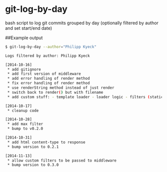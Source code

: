 git-log-by-day
==============

bash script to log git commits grouped by day (optionally filtered by author and set start/end date)


##Example output

```bash
$ git-log-by-day --author="Philipp Kyeck"

Logs filtered by author: Philipp Kyeck

[2014-10-16]
 * add gitignore
 * add first version of middleware
 * add error handling of render method
 * fix error handling of render method
 * use renderString method instead of just render
 * switch back to render() but with filename
 * add custom stuff: - template loader - loader logic - filters (static right now) - tags (static right now)

[2014-10-17]
 * cleanup code

[2014-10-28]
 * add max filter
 * bump to v0.2.0

[2014-10-31]
 * add html content-type to response
 * bump version to 0.2.1

[2014-11-13]
 * allow custom filters to be passed to middleware
 * bump version to 0.3.0
```
